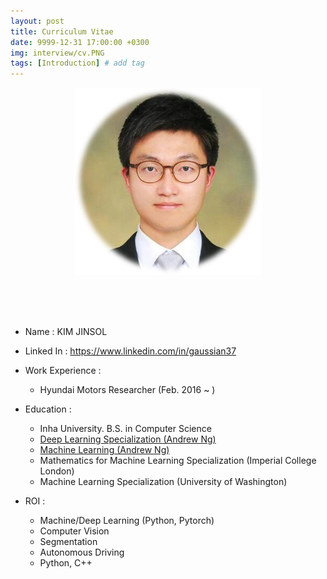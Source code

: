 ```yaml
---
layout: post
title: Curriculum Vitae
date: 9999-12-31 17:00:00 +0300
img: interview/cv.PNG
tags: [Introduction] # add tag
---
```


<center> <img src="../assets/img/My/kjs.jpg" alt="Drawing"  style="width: 300px;"/> </center>

<br><br><br>

+ Name : KIM JINSOL
+ Linked In : https://www.linkedin.com/in/gaussian37
+ Work Experience : 
    - Hyundai Motors Researcher (Feb. 2016 ~ )
    
+ Education :
    + Inha University. B.S. in Computer Science
    + [Deep Learning Specialization (Andrew Ng)](https://www.coursera.org/account/accomplishments/specialization/certificate/7Y5SFDG3F85E)
    + [Machine Learning (Andrew Ng)](https://www.coursera.org/account/accomplishments/certificate/DT55J2YVFRJL)
    + Mathematics for Machine Learning Specialization (Imperial College London)
    + Machine Learning Specialization (University of Washington)
                 
+ ROI :
    - Machine/Deep Learning (Python, Pytorch)      
    - Computer Vision
    - Segmentation
    - Autonomous Driving
    - Python, C++